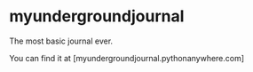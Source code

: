 # myundergroundjournal

The most basic journal ever.

You can find it at [myundergroundjournal.pythonanywhere.com]
